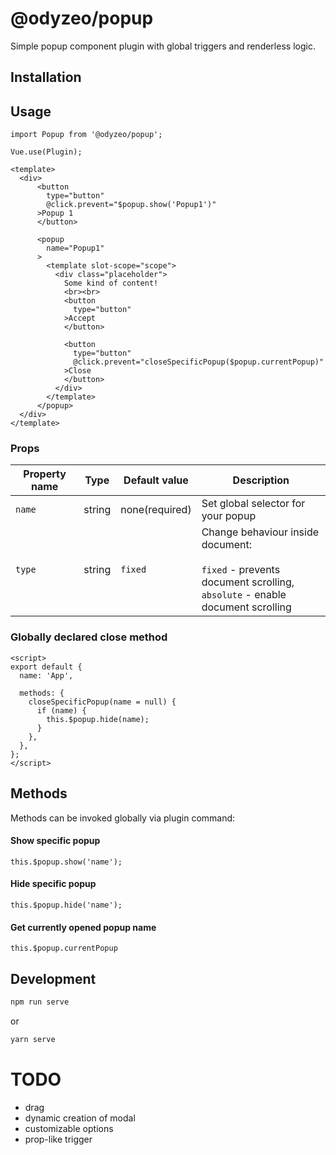 # @odyzeo/popup

Simple popup component plugin with global triggers
and renderless logic.

## Installation

## Usage
```
import Popup from '@odyzeo/popup';

Vue.use(Plugin);
```

```
<template>
  <div>
      <button
        type="button"         
        @click.prevent="$popup.show('Popup1')"
      >Popup 1
      </button>
        
      <popup
        name="Popup1"
      >
        <template slot-scope="scope">
          <div class="placeholder">
            Some kind of content!
            <br><br>
            <button              
              type="button"
            >Accept
            </button>

            <button
              type="button"              
              @click.prevent="closeSpecificPopup($popup.currentPopup)"
            >Close
            </button>
          </div>
        </template>
      </popup>
  </div>
</template>
```

### Props
| Property name | Type | Default value | Description |
| ------------- | ---- | ------------- | ----------- |
| `name` | string | none(required) | Set global selector for your popup |
| `type` | string | `fixed` | Change behaviour inside document: <br><br> `fixed` - prevents document scrolling, <br> `absolute` - enable document scrolling |

### Globally declared close method
```
<script>
export default {
  name: 'App',
 
  methods: {
    closeSpecificPopup(name = null) {
      if (name) {
        this.$popup.hide(name);
      }
    },
  },
};
</script>
```

## Methods
Methods can be invoked globally via plugin command:

#### Show specific popup
```
this.$popup.show('name');
```

#### Hide specific popup
```
this.$popup.hide('name');
```

#### Get currently opened popup name
```
this.$popup.currentPopup
```

## Development

```bash
npm run serve
```

or

```bash
yarn serve
```

# TODO
- drag
- dynamic creation of modal
- customizable options
- prop-like trigger
